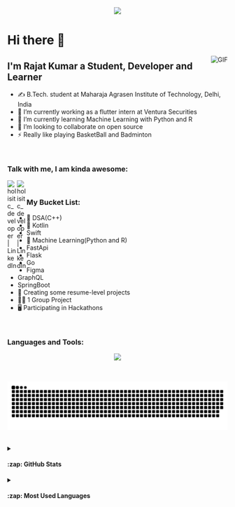 <div id="header" align="center">
  <img src="https://github.com/loyaltytrooper/loyaltytrooper/blob/main/githubBanner.png"/>
</div>

<h1>Hi there 👋</h1>

<img align="right" alt="GIF" src="https://github.com/loyaltytrooper/loyaltytrooper/blob/main/the-it-crowd-moss-the-it-crowd.gif" />


## I'm Rajat Kumar a Student, Developer and Learner
- ✍ B.Tech. student at Maharaja Agrasen Institute of Technology, Delhi, India
- 🔭 I’m currently working as a flutter intern at Ventura Securities
- 🌱 I’m currently learning Machine Learning with Python and R
- 👯 I’m looking to collaborate on open source
- ⚡ Really like playing BasketBall and Badminton

<br/>

### Talk with me, I am kinda awesome:
[<img align="left" alt="holisitc_developer | LinkedIn" width="22px" src="https://img.icons8.com/color/48/000000/linkedin.png" />][linkedin]
[<img align="left" alt="holisitc_developer | LinkedIn" width="22px" src="https://img.icons8.com/color/48/000000/gmail-new.png" />][gmail]

<br />

### My Bucket List:
- 🥲 DSA(C++)
- 📱 Kotlin
-    Swift
- 🧠 Machine Learning(Python and R)
-    FastApi
-    Flask
-    Go
-    Figma
-    GraphQL
-    SpringBoot
- 🚧 Creating some resume-level projects
- 🐱‍💻 1 Group Project 
- 🖥️ Participating in Hackathons
    
<br/>

### Languages and Tools:

<p align="center">
  <a href="https://skillicons.dev">
    <img src="https://skillicons.dev/icons?i=cpp,firebase,flutter,js,py,pytorch,tensorflow,git,gcp,kubernetes,docker,linux" />
  </a>
</p>

<br />

![snake gif](https://github.com/loyaltytrooper/loyaltytrooper/blob/output/github-contribution-grid-snake.svg)

<br />

<details>
  <summary><h4>:zap: GitHub Stats</h4></summary>

  [![Rajat's GitHub stats](https://github-readme-stats.vercel.app/api?username=loyaltytrooper&count_private=true&show_icons=true&theme=radical)](https://github.com/loyaltytrooper/github-readme-stats)

</details>

<details>
  <summary><h4>:zap: Most Used Languages</h4></summary>

  ![Top Languages Card](https://github-readme-stats.vercel.app/api/top-langs/?username=loyaltytrooper&layout=compact&theme=radical)

</details>

[instagram]: https://www.instagram.com/loyaltytrooper/
[linkedin]: https://linkedin.com/in/rajat-dev
[gmail]: loyaltytrooper@gmail.com
